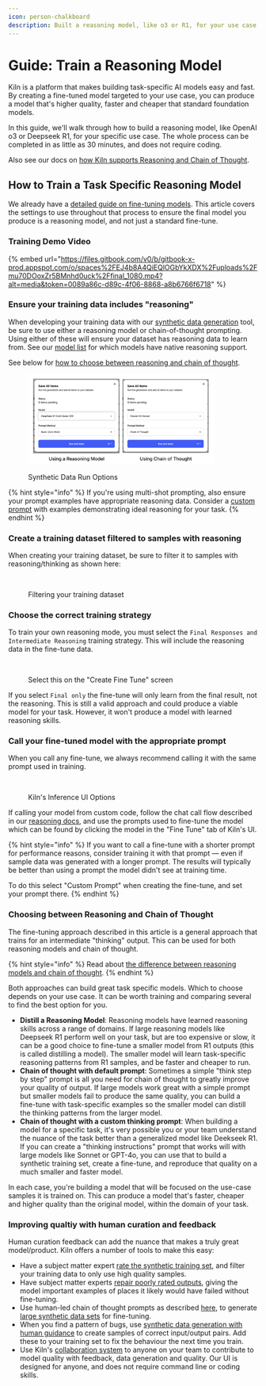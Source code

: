 ```yaml
---
icon: person-chalkboard
description: Built a reasoning model, like o3 or R1, for your use case
---
```


# Guide: Train a Reasoning Model

Kiln is a platform that makes building task-specific AI models easy and fast. By creating a fine-tuned model targeted to your use case, you can produce a model that's higher quality, faster and cheaper that standard foundation models.

In this guide, we'll walk through how to build a reasoning model, like OpenAI o3 or Deepseek R1, for your specific use case. The whole process can be completed in as little as 30 minutes, and does not require coding.

Also see our docs on [how Kiln supports Reasoning and Chain of Thought](reasoning-and-chain-of-thought.md).

## How to Train a Task Specific Reasoning Model

We already have a [detailed guide on fine-tuning models](fine-tuning-guide.md). This article covers the settings to use throughout that process to ensure the final model you produce is a reasoning model, and not just a standard fine-tune.

### Training Demo Video

{% embed url="https://files.gitbook.com/v0/b/gitbook-x-prod.appspot.com/o/spaces%2FEJ4b8A4QiEQlOGbYkXDX%2Fuploads%2Fmu70DOoxZr5BMnhd0uck%2Ffinal_1080.mp4?alt=media&token=0089a86c-d89c-4f06-8868-a8b6766f6718" %}

### Ensure your training data includes "reasoning"

When developing your training data with our [synthetic data generation](synthetic-data-generation.md) tool, be sure to use either a reasoning model or chain-of-thought prompting. Using either of these will ensure your dataset has reasoning data to learn from. See our [model list](models-and-ai-providers.md#included-models-recommended) for which models have native reasoning support.

See below for [how to choose between reasoning and chain of thought](guide-train-a-reasoning-model.md#choosing-between-reasoning-and-chain-of-thought).

<figure><img src="../.gitbook/assets/run method.png" alt="" width="375"><figcaption><p>Synthetic Data Run Options</p></figcaption></figure>

{% hint style="info" %}
If you're using multi-shot prompting, also ensure your prompt examples have appropriate reasoning data. Consider a [custom prompt](prompts.md#custom-prompts-saved-prompts) with examples demonstrating ideal reasoning for your task.
{% endhint %}

### Create a training dataset filtered to samples with reasoning

When creating your training dataset, be sure to filter it to samples with reasoning/thinking as shown here:

<figure><img src="../.gitbook/assets/Screenshot 2025-02-05 at 9.29.09 AM (1).png" alt="" width="188"><figcaption><p>Filtering your training dataset</p></figcaption></figure>

### Choose the correct training strategy

To train your own reasoning mode, you must select the `Final Responses and Intermediate Reasoning` training strategy. This will include the reasoning data in the fine-tune data.

<figure><img src="../.gitbook/assets/Screenshot 2025-02-05 at 9.34.47 AM.png" alt="" width="348"><figcaption><p>Select this on the "Create Fine Tune" screen</p></figcaption></figure>

If you select `Final only` the fine-tune will only learn from the final result, not the reasoning. This is still a valid approach and could produce a viable model for your task. However, it won't produce a model with learned reasoning skills.

### Call your fine-tuned model with the appropriate prompt&#x20;

When you call any fine-tune, we always recommend calling it with the same prompt used in training.&#x20;

<figure><img src="../.gitbook/assets/Screenshot 2025-02-05 at 9.56.17 AM.png" alt="" width="341"><figcaption><p>Kiln's Inference UI Options</p></figcaption></figure>

If calling your model from custom code, follow the chat call flow described in our [reasoning docs](reasoning-and-chain-of-thought.md#chain-of-thought-call-flow-non-reasoning-model), and use the prompts used to fine-tune the model which can be found by clicking the model in the "Fine Tune" tab of Kiln's UI.

{% hint style="info" %}
If you want to call a fine-tune with a shorter prompt for performance reasons, consider training it with that prompt — even if sample data was generated with a longer prompt. The results will typically be better than using a prompt the model didn't see at training time.

To do this select "Custom Prompt" when creating the fine-tune, and set your prompt there.
{% endhint %}

### Choosing between Reasoning and Chain of Thought

The fine-tuning approach described in this article is a general approach that trains for an intermediate "thinking" output. This can be used for both reasoning models and chain of thought.&#x20;

{% hint style="info" %}
Read about [the difference between reasoning models and chain of thought](reasoning-and-chain-of-thought.md#what-are-reasoning-models-and-chain-of-thought).
{% endhint %}

Both approaches can build great task specific models. Which to choose depends on your use case. It can be worth training and comparing several to find the best option for you.

* **Distill a Reasoning Model**: Reasoning models have learned reasoning skills across a range of domains. If large reasoning models like Deepseek R1 perform well on your task, but are too expensive or slow, it can be a good choice to fine-tune a smaller model from R1 outputs (this is called distilling a model). The smaller model will learn task-specific reasoning patterns from R1 samples, and be faster and cheaper to run.
* **Chain of thought with default prompt**: Sometimes a simple "think step by step" prompt is all you need for chain of thought to greatly improve your quality of output. If large models work great with a simple prompt but smaller models fail to produce the same quality, you can build a fine-tune with task-specific examples so the smaller model can distill the thinking patterns from the larger model.
* **Chain of thought with a custom thinking prompt**: When building a model for a specific task, it's very possible you or your team understand the nuance of the task better than a generalized model like Deekseek R1. If you can create a "thinking instructions" prompt that works will with large models like Sonnet or GPT-4o, you can use that to build a synthetic training set, create a fine-tune, and reproduce that quality on a much smaller and faster model.&#x20;

In each case, you're building a model that will be focused on the use-case samples it is trained on. This can produce a model that's faster, cheaper and higher quality than the original model, within the domain of your task.

### Improving qualtiy with human curation and feedback

Human curation feedback can add the nuance that makes a truly great model/product. Kiln offers a number of tools to make this easy:

* Have a subject matter expert [rate the synthetic training set](reviewing-and-rating.md), and filter your training data to only use high quality samples.
* Have subject matter experts [repair poorly rated outputs](repairing-responses.md), giving the model important examples of places it likely would have failed without fine-tuning.
* Use human-led chain of thought prompts as described [here](guide-train-a-reasoning-model.md#choosing-between-reasoning-and-chain-of-thought), to generate [large synthetic data sets](synthetic-data-generation.md) for fine-tuning.
* When you find a pattern of bugs, use [synthetic data generation with human guidance](synthetic-data-generation.md) to create samples of correct input/output pairs. Add these to your training set to fix the behaviour the next time you train.
* Use Kiln's [collaboration system](collaboration.md) to anyone on your team to contribute to model quality with feedback, data generation and quality. Our UI is designed for anyone, and does not require command line or coding skills.

